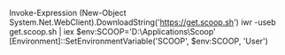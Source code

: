 Invoke-Expression (New-Object System.Net.WebClient).DownloadString('https://get.scoop.sh')
iwr -useb get.scoop.sh | iex
$env:SCOOP='D:\Applications\Scoop'
[Environment]::SetEnvironmentVariable('SCOOP', $env:SCOOP, 'User')
